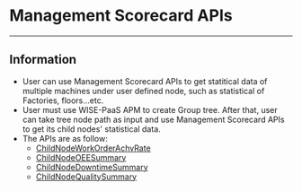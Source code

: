 # Management Scorecard APIs
---

## Information
* User can use Management Scorecard APIs to get statitical data of multiple machines under user defined node, such as statistical of Factories, floors...etc.
* User must use WISE-PaaS APM to create Group tree. After that, user can take tree node path as input and use Management Scorecard APIs to get its child nodes' statistical data.
* The APIs are as follow:
  * [ChildNodeWorkOrderAchvRate](ChildNodeWorkOrderAchvRate.md)
  * [ChildNodeOEESummary](ChildNodeOEESummary.md)
  * [ChildNodeDowntimeSummary](ChildNodeDowntimeSummary.md)
  * [ChildNodeQualitySummary](ChildNodeQualitySummary.md)



